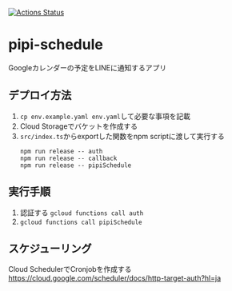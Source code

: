 [![Actions Status](https://github.com/hyakt/pipi-schedule/workflows/CI/badge.svg)](https://github.com/hyakt/pipi-schedule/actions)

pipi-schedule
==================

Googleカレンダーの予定をLINEに通知するアプリ

デプロイ方法
-----------
1. `cp env.example.yaml env.yaml`して必要な事項を記載
2. Cloud Storageでバケットを作成する
3. `src/index.ts`からexportした関数をnpm scriptに渡して実行する
   ```tsx
   npm run release -- auth
   npm run release -- callback
   npm run release -- pipiSchedule
   ```

実行手順
----------
1. 認証する `gcloud functions call auth`
2. `gcloud functions call pipiSchedule`

スケジューリング
----------
Cloud SchedulerでCronjobを作成する
https://cloud.google.com/scheduler/docs/http-target-auth?hl=ja
